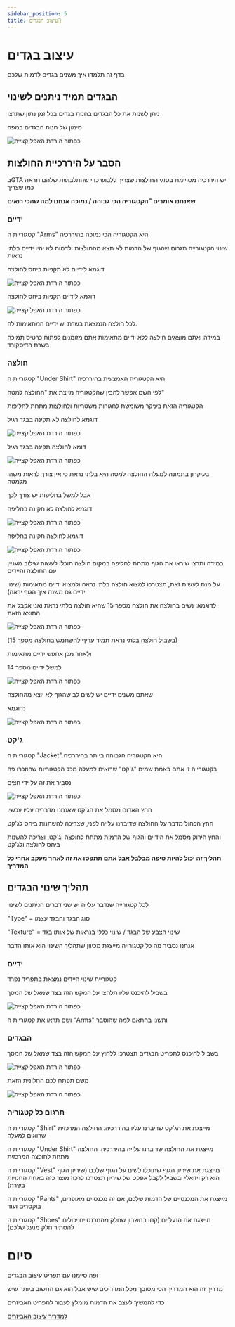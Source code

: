 ```yaml
---
sidebar_position: 5
title: עיצוב הבגדים👕
---
```


# עיצוב בגדים
בדף זה תלמדו איך משנים בגדים לדמות שלכם

## הבגדים תמיד ניתנים לשינוי
ניתן לשנות את כל הבגדים בחנות בגדים בכל זמן נתון שתרצו

סימון של חנות הבגדים במפה

![כפתור הורדת האפליקצייה](../../img/charactercustomization/char54.png)

## הסבר על היררכיית החולצות

בGTA יש היררכיה מסויימת בסוגי החולצות שצריך ללבוש כדי שהתלבושת שלהם תראה כמו שצריך

**שאנחנו אומרים "הקטגוריה הכי גבוהה / נמוכה אנחנו למה שהכי רואים**


### ידיים

קטגוריית ה "Arms" היא הקטגוריה הכי נמוכה בהיררכיה

שינוי הקטגורייה תגרום שהגוף של הדמות לא תצא מהחולצות ולדמות לא יהיו ידיים בלתי נראות

דוגמא לידיים לא תקניות ביחס לחולצה

![כפתור הורדת האפליקצייה](../../img/charactercustomization/char36.png)

דוגמא לידיים תקניות ביחס לחולצה

![כפתור הורדת האפליקצייה](../../img/charactercustomization/char37.png)

לכל חולצה הנמצאת בשרת יש ידיים המתאימות לה.

במידה ואתם מוצאים חולצה ללא ידיים מתאימות אתם מזומנים לפתוח כרטיס תמיכה בשרת הדיסקורד

### חולצה

קטגוריית ה "Under Shirt" היא הקטגוריה האמצעית בהיררכיה

לפי השם אפשר להבין שהקטגוריה מייצת את "החולצה למטה"

הקטגוריה הזאת בעיקר משומשת לחגורות משטריות ולחולצות מתחת לחליפות

דוגמא לחולצה לא תקינה בבגד רגיל

![כפתור הורדת האפליקצייה](../../img/charactercustomization/char38.png)

דומא לחולצה תקינה בבגד רגיל

![כפתור הורדת האפליקצייה](../../img/charactercustomization/char39.png)

בעיקרון בתמונה למעלה החולצה למטה היא בלתי נראת כי אין צורך לראות משהו מלמטה

אבל למשל בחליפות יש צורך לכך

דוגמא לחולצה לא תקינה בחליפה

![כפתור הורדת האפליקצייה](../../img/charactercustomization/char40.png)

דוגמא לחולצה תקינה בחליפה

![כפתור הורדת האפליקצייה](../../img/charactercustomization/char41.png)

במידה ותרצו שיראו את הגוף מתחת לחליפה במקום חולצה תוכלו לעשות שילוב מעניין עם החולצה והיידים

על מנת לעשות זאת, תצטרכו למצוא חולצה בלתי נראה ולמצוא ידיים מתאימות (שינוי ידיים גם משנה איך הגוף יראה)

לדוגמא: נשים בחולצה את חולצה מספר 15 שהיא חולצה בלתי נראת ואני אקבל את התוצא הזאת

![כפתור הורדת האפליקצייה](../../img/charactercustomization/char42.png)

(בשביל חולצה בלתי נראת תמיד עדיף להשתמש בחולצה מספר 15)

ולאחר מכן אחפש ידיים מתאימות

למשל ידיים מספר 14

![כפתור הורדת האפליקצייה](../../img/charactercustomization/char43.png)

שאתם משנים ידיים יש לשים לב שהגוף לא יוצא מהחולצה

דוגמא: 

![כפתור הורדת האפליקצייה](../../img/charactercustomization/char44.png)

### ג'קט

קטגוריית ה "Jacket" היא הקטגוריה הגבוהה ביותר בהיררכיה

בקטגורייה זו אתם באמת שמים "ג'קט" שרואים למעלה מכל הקטגוריות שהוזכרו פה

נסביר את זה על ידי חצים

![כפתור הורדת האפליקצייה](../../img/charactercustomization/char45.png)

החץ האדום מסמל את הג'קט שאנחנו מדברים עליו עכשיו

החץ הכחול מדבר על החולצה שדיברנו עלייה לפני, שצריכה להשתנות ביחס לג'קט

והחץ הירוק מסמל את הידיים והגוף של הדמות מתחת לחולצה וג'קט, וצריכה להשנות ביחס לחולצה ולג'קט


**תהליך זה יכול להיות טיפה מבלבל אבל אתם תתפסו את זה לאחר מעקב אחרי כל המדריך**

## תהליך שינוי הבגדים

לכל קטגורייה שנדבר עלייה יש שני דברים הניתנים לשינוי

"Type" = סוג הבגד והבגד עצמו

"Texture" = שינוי הצבע של הבגד / שינוי כללי בנראות של אותו בגד

אנחנו נסביר מה כל קטגורייה מייצגת מכיוון שתהליך השינוי הוא אותו הדבר

### ידיים

קטגוריית שינוי היידים נמצאת בתפריד נפרד

בשביל להיכנס עליו תלחצו על המקש הזה בצד שמאל של המסך

![כפתור הורדת האפליקצייה](../../img/charactercustomization/char09.png)

ושם תראו את קטגוריית ה "Arms" ותשנו בהתאם למה שהוסבר


### הבגדים

בשביל להיכנס לתפריט הבגדים תצטרכו ללחוץ על המקש הזה בצד שמאל של המסך

![כפתור הורדת האפליקצייה](../../img/charactercustomization/char12.png)

משם תפתח לכם החלונית הזאת

![כפתור הורדת האפליקצייה](../../img/charactercustomization/char46.png)

### תרגום כל קטגוריה

קטגוריית ה "Shirt" מייצגת את הג'קט שדיברנו עליו בהיררכיה. החולצה המרכזית שרואים למעלה

קטגוריית ה "Under Shirt" מייצגת את החולצה שדיברנו עלייה בהיררכיה. החולצה מתחת לחולצה המרכזית

קטגוריית ה "Vest" מייצגת את שיריון הגוף שתוכלו לשים על הגוף שלכם (שיריון הגוף הוא רק ויזואלי ובשביל לקבל אפקט של שיריון תצטרכו לרכוז מוצר כזה באחת החנויות בשרת)

קטגוריית ה "Pants" מייצגת את המכנסיים של הדמות שלכם, אם זה מכנסיים מאופרים, בוקסרים ועוד

קטגוריית ה "Shoes" מייצגת את הנעליים (קחו בחשבון שחלק מהמכנסיים יכולים להסתיר חלק מנעל שלכם)

# סיום


ופה סיימנו עם תפריט עיצוב הבגדים

מדריך זה הוא המדריך הכי מסובך מכל המדריכים שיש אבל הוא גם החשוב ביותר שיש

כדי להמשיך לעצב את הדמות מומלץ לעבור לתפריט האביזרים


[למדריך עיצוב האביזרים](accesories_customization.md)
